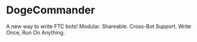 # DogeCommander
A new way to write FTC bots! Modular. Shareable. Cross-Bot Support. Write Once, Run On Anything.
